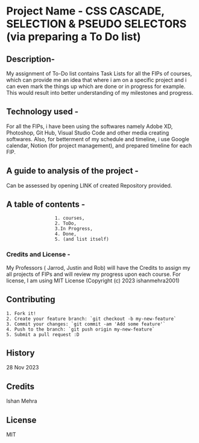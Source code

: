
# Project Name - CSS CASCADE, SELECTION & PSEUDO SELECTORS (via preparing a To Do list)


## Description-
 My assignment of To-Do list contains Task Lists for all the FIPs of courses, which can provide me an idea that where i am on a specific project and i can even mark the things up which are done or in progress for example. This would result into better understanding of my milestones and progress. 


## Technology used - 
For all the FIPs, i have been using the softwares namely Adobe XD, Photoshop, Git Hub, Visual Studio Code and other media creating softwares. Also, for betterment of my schedule and timeline, i use Google calendar, Notion (for project management), and prepared timeline for each FIP.


## A guide to analysis of the project  - 
Can be assessed by opening LINK of created Repository provided.


## A table of contents - 
                      1. courses,   
                      2. ToDo,  
                      3.In Progress,  
                      4. Done,  
                      5. (and list itself)


### Credits and License - 
My Professors ( Jarrod, Justin and Rob) will have the Credits to assign my all projects of FIPs and will review my progress upon each course. For license, I am using MIT License (Copyright (c) 2023 ishanmehra2001)



## Contributing

    1. Fork it!
    2. Create your feature branch: `git checkout -b my-new-feature`
    3. Commit your changes: `git commit -am 'Add some feature'`
    4. Push to the branch: `git push origin my-new-feature`
    5. Submit a pull request :D

## History

28 Nov 2023

## Credits

Ishan Mehra

## License

MIT